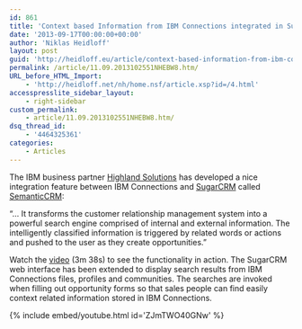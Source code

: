 ```yaml
---
id: 861
title: 'Context based Information from IBM Connections integrated in SugarCRM'
date: '2013-09-17T00:00:00+00:00'
author: 'Niklas Heidloff'
layout: post
guid: 'http://heidloff.eu/article/context-based-information-from-ibm-connections-integrated-in-sugarcrm/'
permalink: /article/11.09.2013102551NHEBW8.htm/
URL_before_HTML_Import:
    - 'http://heidloff.net/nh/home.nsf/article.xsp?id=/4.html'
accesspresslite_sidebar_layout:
    - right-sidebar
custom_permalink:
    - article/11.09.2013102551NHEBW8.htm/
dsq_thread_id:
    - '4464325361'
categories:
    - Articles
---
```


The IBM business partner [Highland Solutions](http://highlandsolutions.com/company) has developed a nice integration feature between IBM Connections and [SugarCRM](http://www.sugarcrm.com/) called [SemanticCRM](http://highlandsolutions.com/expertise/semanticcrm):

“… It transforms the customer relationship management system into a powerful search engine comprised of internal and external information. The intelligently classified information is triggered by related words or actions and pushed to the user as they create opportunities.”

Watch the [video](http://www.youtube.com/watch?v=ZJmTWO40GNw#t=03m38s) (3m 38s) to see the functionality in action. The SugarCRM web interface has been extended to display search results from IBM Connections files, profiles and communities. The searches are invoked when filling out opportunity forms so that sales people can find easily context related information stored in IBM Connections.

{% include embed/youtube.html id='ZJmTWO40GNw' %}
